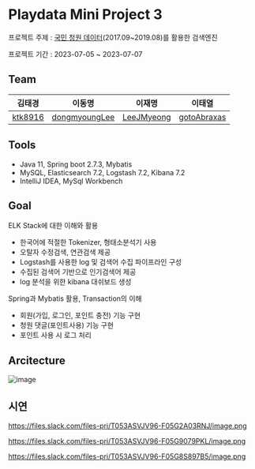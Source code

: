 # Playdata Mini Project 3

프로젝트 주제 : [국민 청원 데이터](https://github.com/lovit/petitions_archive)(2017.09~2019.08)를 활용한 검색엔진  
  
프로젝트 기간 : 2023-07-05 ~ 2023-07-07 

## Team

|김태경|이동명|이재명|이태열|
|:---:|:---:|:---:|:---:|
|[ktk8916](https://github.com/ktk8916)|[dongmyoungLee](https://github.com/dongmyoungLee)|[LeeJMyeong](https://github.com/LeeJMyeong)|[gotoAbraxas](https://github.com/gotoAbraxas)|


## Tools
- Java 11, Spring boot 2.7.3, Mybatis
- MySQL, Elasticsearch 7.2, Logstash 7.2, Kibana 7.2 
- IntelliJ IDEA, MySql Workbench

## Goal

ELK Stack에 대한 이해와 활용
   - 한국어에 적절한 Tokenizer, 형태소분석기 사용
   - 오탈자 수정검색, 연관검색 제공
   - Logstash를 사용한 log 및 검색어 수집 파이프라인 구성
   - 수집된 검색어 기반으로 인기검색어 제공
   - log 분석을 위한 kibana 대쉬보드 생성

Spring과 Mybatis 활용, Transaction의 이해
  - 회원(가입, 로그인, 포인트 충전) 기능 구현
  - 청원 댓글(포인트사용) 기능 구현
  - 포인트 사용 시 로그 처리

## Arcitecture

![image](https://github.com/ktk8916/elk-study/assets/71807768/e6fb214a-eba9-4eff-851f-5ab12f5eb4eb)

## 시연

https://files.slack.com/files-pri/T053ASVJV96-F05G2A03RNJ/image.png

https://files.slack.com/files-pri/T053ASVJV96-F05G9079PKL/image.png

https://files.slack.com/files-pri/T053ASVJV96-F05G8S897B5/image.png
